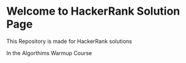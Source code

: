 # Welcome to HackerRank Solution Page

This Repository is made for HackerRank solutions

In the Algorthims Warmup Course
